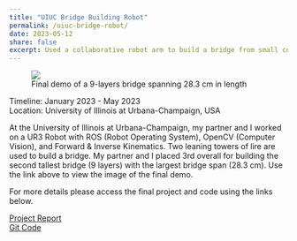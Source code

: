 ```yaml
---
title: "UIUC Bridge Building Robot"
permalink: /uiuc-bridge-robot/
date: 2023-05-12
share: false
excerpt: Used a collaborative robot arm to build a bridge from small colored wooden blocks
---
```


<figure>
<img src= "/assets/images/bridge-robot-final-demo.png">
<figcaption>Final demo of a 9-layers bridge spanning 28.3 cm in length</figcaption>
</figure>

Timeline: January 2023 - May 2023<br>
Location: University of Illinois at Urbana-Champaign, USA

At the University of Illinois at Urbana-Champaign, my partner and I worked on a UR3 Robot with ROS (Robot Operating System), OpenCV (Computer Vision), and Forward & Inverse Kinematics. Two leaning towers of lire are used to build a bridge. My partner and I placed 3rd overall for building the second tallest bridge (9 layers) with the largest bridge span (28.3 cm). Use the link above to view the image of the final demo.

For more details please access the final project and code using the links below.

[Project Report](https://drive.google.com/file/d/1k0yKHwTPWuxY5g6oSlha2fvscagXPQv2/view?usp=sharing)<br>
[Git Code](https://github.com/robosangli/LeaningBridgeOfLire)